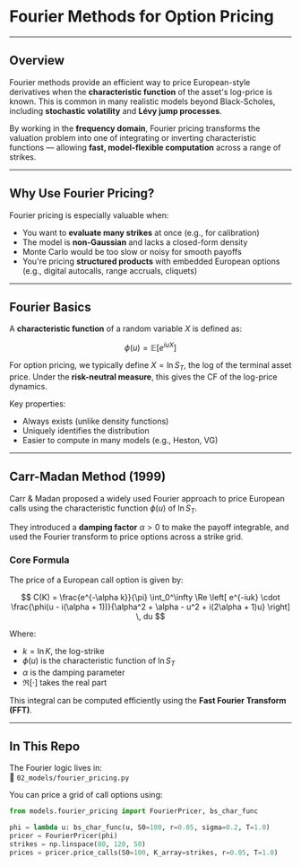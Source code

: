 # Fourier Methods for Option Pricing

---

## Overview

Fourier methods provide an efficient way to price European-style derivatives when the **characteristic function** of the asset's log-price is known. This is common in many realistic models beyond Black-Scholes, including **stochastic volatility** and **Lévy jump processes**.

By working in the **frequency domain**, Fourier pricing transforms the valuation problem into one of integrating or inverting characteristic functions — allowing **fast, model-flexible computation** across a range of strikes.

---

## Why Use Fourier Pricing?

Fourier pricing is especially valuable when:

- You want to **evaluate many strikes** at once (e.g., for calibration)
- The model is **non-Gaussian** and lacks a closed-form density
- Monte Carlo would be too slow or noisy for smooth payoffs
- You're pricing **structured products** with embedded European options (e.g., digital autocalls, range accruals, cliquets)

---

## Fourier Basics

A **characteristic function** of a random variable $X$ is defined as:

$$
\phi(u) = \mathbb{E}[e^{iuX}]
$$

For option pricing, we typically define $X = \ln S_T$, the log of the terminal asset price. Under the **risk-neutral measure**, this gives the CF of the log-price dynamics.

Key properties:
- Always exists (unlike density functions)
- Uniquely identifies the distribution
- Easier to compute in many models (e.g., Heston, VG)

---

## Carr-Madan Method (1999)

Carr & Madan proposed a widely used Fourier approach to price European calls using the characteristic function $\phi(u)$ of $\ln S_T$.

They introduced a **damping factor** $\alpha > 0$ to make the payoff integrable, and used the Fourier transform to price options across a strike grid.

### Core Formula

The price of a European call option is given by:

$$
C(K) = \frac{e^{-\alpha k}}{\pi} \int_0^\infty \Re \left[ e^{-iuk} \cdot \frac{\phi(u - i(\alpha + 1))}{\alpha^2 + \alpha - u^2 + i(2\alpha + 1)u} \right] \, du
$$

Where:
- $k = \ln K$, the log-strike
- $\phi(u)$ is the characteristic function of $\ln S_T$
- $\alpha$ is the damping parameter
- $\Re[\cdot]$ takes the real part

This integral can be computed efficiently using the **Fast Fourier Transform (FFT)**.

---

## In This Repo

The Fourier logic lives in:  
📄 `02_models/fourier_pricing.py`

You can price a grid of call options using:

```python
from models.fourier_pricing import FourierPricer, bs_char_func

phi = lambda u: bs_char_func(u, S0=100, r=0.05, sigma=0.2, T=1.0)
pricer = FourierPricer(phi)
strikes = np.linspace(80, 120, 50)
prices = pricer.price_calls(S0=100, K_array=strikes, r=0.05, T=1.0)

